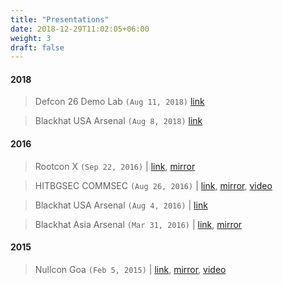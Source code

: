 ```yaml
---
title: "Presentations"
date: 2018-12-29T11:02:05+06:00
weight: 3
draft: false
---
```


#### 2018

> Defcon 26 Demo Lab `(Aug 11, 2018)` [link](mirror/Halcyon_IDE_bhusa_defcon26.pdf)

> Blackhat USA Arsenal `(Aug 8, 2018)` [link](mirror/Halcyon_IDE_bhusa_defcon26.pdf)


#### 2016

> Rootcon X `(Sep 22, 2016)` | [link](https://media.rootcon.org/ROOTCON%2010/Talks/ROOTCON%2010%20-%20Halcyon%20IDE.pdf), [mirror](mirror/ROOTCON_10-Halcyon_IDE.pdf)

> HITBGSEC COMMSEC `(Aug 26, 2016)` | [link](http://gsec.hitb.org/materials/sg2016/COMMSEC%20D1%20-%20Sanoop%20Thomas%20-%20Halcyon%20IDE.pdf), [mirror](mirror/COMMSEC_D1-Sanoop_Thomas-Halcyon_IDE), [video](https://www.youtube.com/watch?v=dMk3GzV1lws)

> Blackhat USA Arsenal  `(Aug 4, 2016)`	| [link](mirror/Halcyon_IDE_bhusa2016.pdf)

> Blackhat Asia Arsenal `(Mar 31, 2016)` | [link](https://www.blackhat.com/docs/asia-16/materials/arsenal/asia-16-Thomas-Halcyon.pdf), [mirror](mirror/asia-16-Thomas-Halcyon.pdf)

#### 2015

> Nullcon Goa `(Feb 5, 2015)` | [link](https://nullcon.net/website/archives/ppt/goa-15/building-custom-scans-for-real-world-enterprise-network-by-sanoop-thomas.pptx), [mirror](mirror/Halcyon_IDE_Building_custom_scans_for_real_world_enterprise_network.pdf), [video](https://www.youtube.com/watch?v=gSFy87LT-pA) 